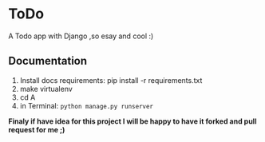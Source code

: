 # ToDo
A Todo app with Django ,so esay and cool :)


## Documentation

1. Install docs requirements: pip install -r requirements.txt
2. make virtualenv
3. cd A
4. in Terminal: `python manage.py runserver`

**Finaly if have idea for this project I will be happy to have it forked and pull request for me ;)**

